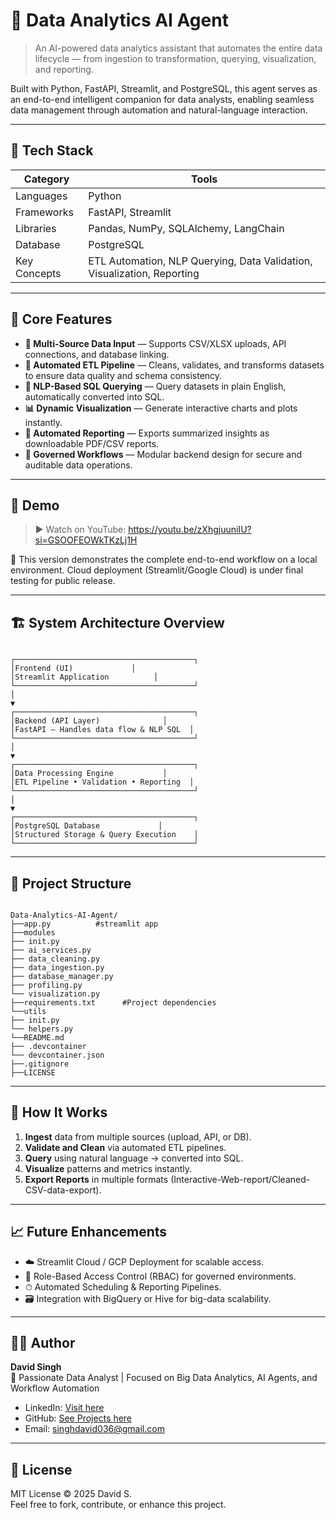 # 🧠 Data Analytics AI Agent

> An AI-powered data analytics assistant that automates the entire data lifecycle — from ingestion to transformation, querying, visualization, and reporting.

Built with Python, FastAPI, Streamlit, and PostgreSQL, this agent serves as an end-to-end intelligent companion for data analysts, enabling seamless data management through automation and natural-language interaction.

---

## 🧩 Tech Stack

| Category | Tools |
|----------|-------|
| Languages | Python |
| Frameworks | FastAPI, Streamlit |
| Libraries | Pandas, NumPy, SQLAlchemy, LangChain |
| Database | PostgreSQL |
| Key Concepts | ETL Automation, NLP Querying, Data Validation, Visualization, Reporting |

---

## 🚀 Core Features

- **🧮 Multi-Source Data Input** — Supports CSV/XLSX uploads, API connections, and database linking.
- **🧹 Automated ETL Pipeline** — Cleans, validates, and transforms datasets to ensure data quality and schema consistency.
- **🧠 NLP-Based SQL Querying** — Query datasets in plain English, automatically converted into SQL.
- **📊 Dynamic Visualization** — Generate interactive charts and plots instantly.
- **📄 Automated Reporting** — Exports summarized insights as downloadable PDF/CSV reports.
- **🔐 Governed Workflows** — Modular backend design for secure and auditable data operations.

---

## 🎥 Demo

> ▶️ Watch on YouTube: https://youtu.be/zXhgjuuniIU?si=GSOOFEOWkTKzLj1H

💬 This version demonstrates the complete end-to-end workflow on a local environment. Cloud deployment (Streamlit/Google Cloud) is under final testing for public release.

---

## 🏗️ System Architecture Overview

```

┌────────────────────────────────────────┐
│Frontend (UI)             │
│Streamlit Application          │
└────────────────────────────────────────┘
│
▼
┌────────────────────────────────────────┐
│Backend (API Layer)              │
│FastAPI – Handles data flow & NLP SQL  │
└────────────────────────────────────────┘
│
▼
┌────────────────────────────────────────┐
│Data Processing Engine           │
│ETL Pipeline • Validation • Reporting  │
└────────────────────────────────────────┘
│
▼
┌────────────────────────────────────────┐
│PostgreSQL Database             │
│Structured Storage & Query Execution    │
└────────────────────────────────────────┘

```

---

## 📂 Project Structure

```

Data-Analytics-AI-Agent/
├──app.py          #streamlit app
├──modules
├── init.py
├── ai_services.py
├── data_cleaning.py
├── data_ingestion.py
├── database_manager.py
├── profiling.py
└── visualization.py
├──requirements.txt      #Project dependencies
└──utils
├── init.py
└── helpers.py
└──README.md
├── .devcontainer
└── devcontainer.json
├──.gitignore
├──LICENSE

```

---

## 🧠 How It Works

1. **Ingest** data from multiple sources (upload, API, or DB).
2. **Validate and Clean** via automated ETL pipelines.
3. **Query** using natural language → converted into SQL.
4. **Visualize** patterns and metrics instantly.
5. **Export Reports** in multiple formats (Interactive-Web-report/Cleaned-CSV-data-export).

---

## 📈 Future Enhancements

- ☁️ Streamlit Cloud / GCP Deployment for scalable access.
- 🧾 Role-Based Access Control (RBAC) for governed environments.
- ⏱ Automated Scheduling & Reporting Pipelines.
- 🗃 Integration with BigQuery or Hive for big-data scalability.

---

## 👨‍💻 Author

**David Singh**  
📍 Passionate Data Analyst | Focused on Big Data Analytics, AI Agents, and Workflow Automation

- LinkedIn: [Visit here](https://www.linkedin.com/in/david-singh-96830324a?utm_source=share&utm_campaign=share_via&utm_content=profile&utm_medium=android_app)
- GitHub: [See Projects here](https://github.com/D-S007)
- Email: singhdavid036@gmail.com

---

## 📜 License

MIT License © 2025 David S.  
Feel free to fork, contribute, or enhance this project.